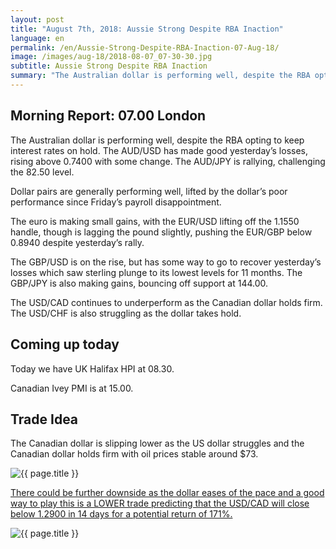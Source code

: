 ```yaml
---
layout: post
title: "August 7th, 2018: Aussie Strong Despite RBA Inaction"
language: en
permalink: /en/Aussie-Strong-Despite-RBA-Inaction-07-Aug-18/
image: /images/aug-18/2018-08-07_07-30-30.jpg
subtitle: Aussie Strong Despite RBA Inaction
summary: "The Australian dollar is performing well, despite the RBA opting to keep interest rates on hold. The AUD/USD has made good yesterday’s losses, rising above 0.7400 with some change"
---
```

## Morning Report: 07.00 London

The Australian dollar is performing well, despite the RBA opting to keep interest rates on hold. The AUD/USD has made good yesterday’s losses, rising above 0.7400 with some change. The AUD/JPY is rallying, challenging the 82.50 level. 

Dollar pairs are generally performing well, lifted by the dollar’s poor performance since Friday’s payroll disappointment. 

The euro is making small gains, with the EUR/USD lifting off the 1.1550 handle, though is lagging the pound slightly, pushing the EUR/GBP below 0.8940 despite yesterday’s rally. 

The GBP/USD is on the rise, but has some way to go to recover yesterday’s losses which saw sterling plunge to its lowest levels for 11 months. The GBP/JPY is also making gains, bouncing off support at 144.00. 

The USD/CAD continues to underperform as the Canadian dollar holds firm. The USD/CHF is also struggling as the dollar takes hold. 

## Coming up today

Today we have UK Halifax HPI at 08.30. 

Canadian Ivey PMI is at 15.00. 

## Trade Idea

The Canadian dollar is slipping lower as the US dollar struggles and the Canadian dollar holds firm with oil prices stable around $73.

<img class="post-image" src="{{ site.url }}/images/aug-18/2018-08-07_07-30-30.jpg" alt="{{ page.title }}" title="{{ page.title }}">

<a href="%LINK%%?currency=GBP&market=forex&underlying=frxUSDCAD&formname=higherlower&duration_amount=14&duration_units=d&amount=10&amount_type=stake&expiry_type=duration&barrier=1.2900" target="_blank">There could be further downside as the dollar eases of the pace and a good way to play this is a LOWER trade predicting that the USD/CAD will close below 1.2900 in 14 days for a potential return of 171%.</a>

<img class="post-image" src="{{ site.url }}/images/aug-18/2018-08-07_07-37-58.jpg" alt="{{ page.title }}" title="{{ page.title }}">
